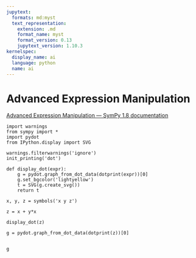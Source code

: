 ```yaml
---
jupytext:
  formats: md:myst
  text_representation:
    extension: .md
    format_name: myst
    format_version: 0.13
    jupytext_version: 1.10.3
kernelspec:
  display_name: ai
  language: python
  name: ai
---
```


# Advanced Expression Manipulation

[Advanced Expression Manipulation — SymPy 1.8 documentation](https://docs.sympy.org/latest/tutorial/manipulation.html)

```{code-cell} ipython3
import warnings
from sympy import *
import pydot
from IPython.display import SVG

warnings.filterwarnings('ignore')
init_printing('dot')

def display_dot(expr):
    g = pydot.graph_from_dot_data(dotprint(expr))[0]
    g.set_bgcolor('lightyellow')
    t = SVG(g.create_svg())
    return t
```

```{code-cell} ipython3
x, y, z = symbols('x y z')

z = x + y*x

display_dot(z)
```

```{code-cell} ipython3
g = pydot.graph_from_dot_data(dotprint(z))[0]
```

```{code-cell} ipython3

```

```{code-cell} ipython3
g
```

```{code-cell} ipython3

```

